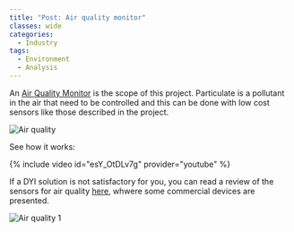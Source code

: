 ```yaml
---
title: "Post: Air quality monitor"
classes: wide
categories:
  - Industry
tags:
  - Environment
  - Analysis
---
```

An [Air Quality Monitor](https://howtomechatronics.com/projects/diy-air-quality-monitor-pm2-5-co2-voc-ozone-temp-hum-arduino-meter/) is the scope of this project. Particulate is a pollutant in the air that need to be controlled and this can be done with low cost sensors like those described in the project.

![Air quality](https://howtomechatronics.com/wp-content/uploads/2020/12/How-Metal-Oxide-Sensors-Work--768x281.png)

See how it works:

{% include video id="esY_OtDLv7g" provider="youtube" %}

If a DYI solution is not satisfactory for you, you can read a review of the sensors for air quality [here](https://www.techhive.com/article/3600840/davis-instruments-airlink-review.html), whwere some commercial devices are presented.

![Air quality 1](https://images.idgesg.net/images/article/2020/12/airlink_sensor_3_900x525-copy-100871163-large.jpg)
